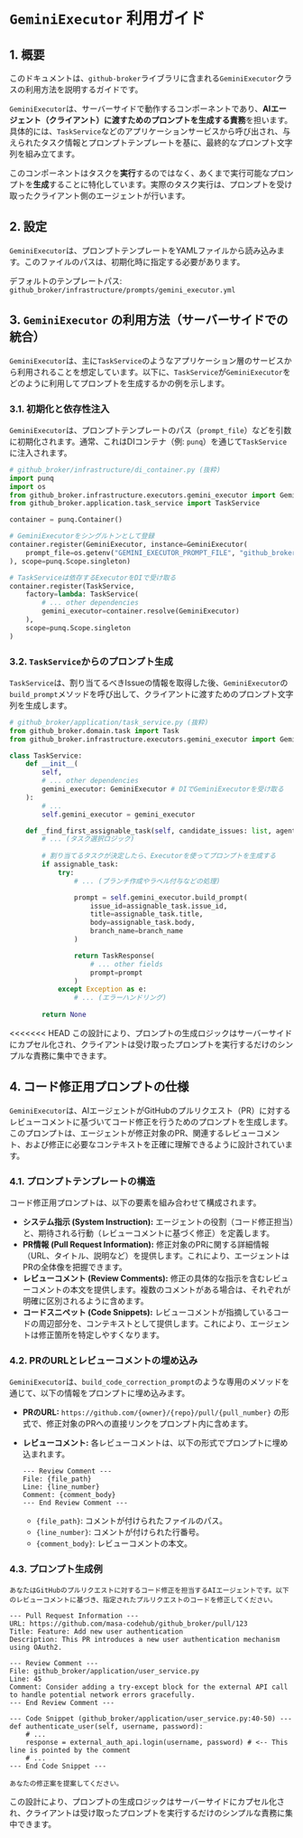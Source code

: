 # `GeminiExecutor` 利用ガイド

## 1. 概要

このドキュメントは、`github-broker`ライブラリに含まれる`GeminiExecutor`クラスの利用方法を説明するガイドです。

`GeminiExecutor`は、サーバーサイドで動作するコンポーネントであり、**AIエージェント（クライアント）に渡すためのプロンプトを生成する責務**を担います。具体的には、`TaskService`などのアプリケーションサービスから呼び出され、与えられたタスク情報とプロンプトテンプレートを基に、最終的なプロンプト文字列を組み立てます。

このコンポーネントはタスクを**実行**するのではなく、あくまで実行可能なプロンプトを**生成**することに特化しています。実際のタスク実行は、プロンプトを受け取ったクライアント側のエージェントが行います。

## 2. 設定

`GeminiExecutor`は、プロンプトテンプレートをYAMLファイルから読み込みます。このファイルのパスは、初期化時に指定する必要があります。

デフォルトのテンプレートパス:
`github_broker/infrastructure/prompts/gemini_executor.yml`

## 3. `GeminiExecutor` の利用方法（サーバーサイドでの統合）

`GeminiExecutor`は、主に`TaskService`のようなアプリケーション層のサービスから利用されることを想定しています。以下に、`TaskService`が`GeminiExecutor`をどのように利用してプロンプトを生成するかの例を示します。

### 3.1. 初期化と依存性注入

`GeminiExecutor`は、プロンプトテンプレートのパス（`prompt_file`）などを引数に初期化されます。通常、これはDIコンテナ（例: `punq`）を通じて`TaskService`に注入されます。

```python
# github_broker/infrastructure/di_container.py (抜粋)
import punq
import os
from github_broker.infrastructure.executors.gemini_executor import GeminiExecutor
from github_broker.application.task_service import TaskService

container = punq.Container()

# GeminiExecutorをシングルトンとして登録
container.register(GeminiExecutor, instance=GeminiExecutor(
    prompt_file=os.getenv("GEMINI_EXECUTOR_PROMPT_FILE", "github_broker/infrastructure/prompts/gemini_executor.yml")
), scope=punq.Scope.singleton)

# TaskServiceは依存するExecutorをDIで受け取る
container.register(TaskService,
    factory=lambda: TaskService(
        # ... other dependencies
        gemini_executor=container.resolve(GeminiExecutor)
    ),
    scope=punq.Scope.singleton
)
```

### 3.2. `TaskService`からのプロンプト生成

`TaskService`は、割り当てるべきIssueの情報を取得した後、`GeminiExecutor`の`build_prompt`メソッドを呼び出して、クライアントに渡すためのプロンプト文字列を生成します。

```python
# github_broker/application/task_service.py (抜粋)
from github_broker.domain.task import Task
from github_broker.infrastructure.executors.gemini_executor import GeminiExecutor

class TaskService:
    def __init__(
        self,
        # ... other dependencies
        gemini_executor: GeminiExecutor # DIでGeminiExecutorを受け取る
    ):
        # ...
        self.gemini_executor = gemini_executor

    def _find_first_assignable_task(self, candidate_issues: list, agent_id: str) -> TaskResponse | None:
        # ... (タスク選択ロジック)
        
        # 割り当てるタスクが決定したら、Executorを使ってプロンプトを生成する
        if assignable_task:
            try:
                # ... (ブランチ作成やラベル付与などの処理)

                prompt = self.gemini_executor.build_prompt(
                    issue_id=assignable_task.issue_id,
                    title=assignable_task.title,
                    body=assignable_task.body,
                    branch_name=branch_name
                )

                return TaskResponse(
                    # ... other fields
                    prompt=prompt
                )
            except Exception as e:
                # ... (エラーハンドリング)
        
        return None
```

<<<<<<< HEAD
この設計により、プロンプトの生成ロジックはサーバーサイドにカプセル化され、クライアントは受け取ったプロンプトを実行するだけのシンプルな責務に集中できます。

## 4. コード修正用プロンプトの仕様

`GeminiExecutor`は、AIエージェントがGitHubのプルリクエスト（PR）に対するレビューコメントに基づいてコード修正を行うためのプロンプトを生成します。このプロンプトは、エージェントが修正対象のPR、関連するレビューコメント、および修正に必要なコンテキストを正確に理解できるように設計されています。

### 4.1. プロンプトテンプレートの構造

コード修正用プロンプトは、以下の要素を組み合わせて構成されます。

-   **システム指示 (System Instruction):** エージェントの役割（コード修正担当）と、期待される行動（レビューコメントに基づく修正）を定義します。
-   **PR情報 (Pull Request Information):** 修正対象のPRに関する詳細情報（URL、タイトル、説明など）を提供します。これにより、エージェントはPRの全体像を把握できます。
-   **レビューコメント (Review Comments):** 修正の具体的な指示を含むレビューコメントの本文を提供します。複数のコメントがある場合は、それぞれが明確に区別されるように含めます。
-   **コードスニペット (Code Snippets):** レビューコメントが指摘しているコードの周辺部分を、コンテキストとして提供します。これにより、エージェントは修正箇所を特定しやすくなります。

### 4.2. PRのURLとレビューコメントの埋め込み

`GeminiExecutor`は、`build_code_correction_prompt`のような専用のメソッドを通じて、以下の情報をプロンプトに埋め込みます。

-   **PRのURL:** `https://github.com/{owner}/{repo}/pull/{pull_number}` の形式で、修正対象のPRへの直接リンクをプロンプト内に含めます。
-   **レビューコメント:** 各レビューコメントは、以下の形式でプロンプトに埋め込まれます。

    ```
    --- Review Comment ---
    File: {file_path}
    Line: {line_number}
    Comment: {comment_body}
    --- End Review Comment ---
    ```

    -   `{file_path}`: コメントが付けられたファイルのパス。
    -   `{line_number}`: コメントが付けられた行番号。
    -   `{comment_body}`: レビューコメントの本文。

### 4.3. プロンプト生成例

```
あなたはGitHubのプルリクエストに対するコード修正を担当するAIエージェントです。以下のレビューコメントに基づき、指定されたプルリクエストのコードを修正してください。

--- Pull Request Information ---
URL: https://github.com/masa-codehub/github_broker/pull/123
Title: Feature: Add new user authentication
Description: This PR introduces a new user authentication mechanism using OAuth2.

--- Review Comment ---
File: github_broker/application/user_service.py
Line: 45
Comment: Consider adding a try-except block for the external API call to handle potential network errors gracefully.
--- End Review Comment ---

--- Code Snippet (github_broker/application/user_service.py:40-50) ---
def authenticate_user(self, username, password):
    # ...
    response = external_auth_api.login(username, password) # <-- This line is pointed by the comment
    # ...
--- End Code Snippet ---

あなたの修正案を提案してください。
```
この設計により、プロンプトの生成ロジックはサーバーサイドにカプセル化され、クライアントは受け取ったプロンプトを実行するだけのシンプルな責務に集中できます。
